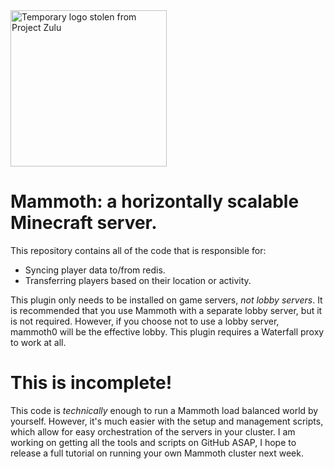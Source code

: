 <img src="https://i.imgur.com/Iez9K9t.png" width="250" alt="Temporary logo stolen from Project Zulu">

# Mammoth: a horizontally scalable Minecraft server.
This repository contains all of the code that is responsible for:
- Syncing player data to/from redis.
- Transferring players based on their location or activity.

This plugin only needs to be installed on game servers, *not lobby servers*. It is recommended that you use Mammoth with a separate lobby server, but it is not required. However, if you choose not to use a lobby server, mammoth0 will be the effective lobby. This plugin requires a Waterfall proxy to work at all.

# This is incomplete! 
This code is *technically* enough to run a Mammoth load balanced world by yourself. However, it's much easier with the setup and management scripts, which allow for easy orchestration of the servers in your cluster. I am working on getting all the tools and scripts on GitHub ASAP, I hope to release a full tutorial on running your own Mammoth cluster next week.
